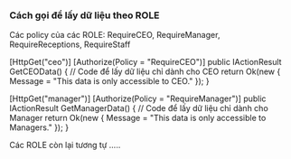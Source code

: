 ﻿### Cách gọi để lấy dữ liệu theo ROLE

Các policy của các ROLE: RequireCEO, RequireManager, RequireReceptions, RequireStaff

[HttpGet("ceo")]
[Authorize(Policy = "RequireCEO")]
public IActionResult GetCEOData()
{
    // Code để lấy dữ liệu chỉ dành cho CEO
    return Ok(new { Message = "This data is only accessible to CEO." });
}

[HttpGet("manager")]
[Authorize(Policy = "RequireManager")]
public IActionResult GetManagerData()
{
    // Code để lấy dữ liệu chỉ dành cho Manager
    return Ok(new { Message = "This data is only accessible to Managers." });
}

Các ROLE còn lại tương tự
.....
